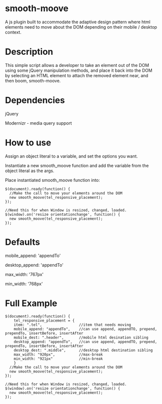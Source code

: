 # smooth-moove
A js plugin built to accommodate the adaptive design pattern where html elements need to move about the DOM depending on their mobile / desktop context. 

# Description
This simple script allows a developer to take an element out of the DOM using some jQuery manipulation methods, and place it back into the DOM by selecting an HTML element to attach the removed element near, and then boom, smooth-moove.

# Dependencies
jQuery

Modernizr - media query support

# How to use
Assign an object literal to a variable, and set the options you want.

Instantiate a new smooth_moove function and add the variable from the object literal as the args.

Place instantiated smooth_moove function into:

    $(document).ready(function() {
      //Make the call to move your elements around the DOM
      new smooth_moove(tel_responsive_placement);
    });

    //Need this for when Window is resized, changed, loaded.
    $(window).on('resize orientationchange', function() {
      new smooth_moove(tel_responsive_placement);
    });

# Defaults
mobile_append: 'appendTo'

desktop_append: 'appendTo'

max_width: '767px'

min_width: '768px'

# Full Example
    $(document).ready(function() {
    	tel_responsive_placement = {
       	item: ".tel",                 //item that needs moving
        mobile_append: "appendTo",    //can use append, appendTO, prepend, prependTo, insertBefore, insertAfter
        mobile_dest: ".header",       //mobile html desination sibling
        desktop_append: "appendTo",   //can use append, appendTO, prepend, prependTo, insertBefore, insertAfter
        desktop_dest: ".middle",      //desktop html destination sibling
        max_width: "920px",           //max-break
        min_width: "921px"            //min-break
    	}
      //Make the call to move your elements around the DOM
      new smooth_moove(tel_responsive_placement);
    });

    //Need this for when Window is resized, changed, loaded.
    $(window).on('resize orientationchange', function() {
      new smooth_moove(tel_responsive_placement);
    });
